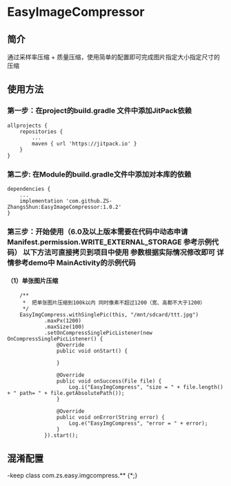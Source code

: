 # EasyImageCompressor
## 简介

 通过采样率压缩 + 质量压缩，使用简单的配置即可完成图片指定大小指定尺寸的压缩

## 使用方法

### 第一步：在project的build.gradle 文件中添加JitPack依赖

    allprojects {
        repositories {
            ...
            maven { url 'https://jitpack.io' }
        }
    }

### 第二步: 在Module的build.gradle文件中添加对本库的依赖

    dependencies {
        ...
        implementation 'com.github.ZS-ZhangsShun:EasyImageCompressor:1.0.2'
    }


### 第三步：开始使用（6.0及以上版本需要在代码中动态申请Manifest.permission.WRITE_EXTERNAL_STORAGE 参考示例代码） 以下方法可直接拷贝到项目中使用 参数根据实际情况修改即可 详情参考demo中 MainActivity的示例代码

#### （1）单张图片压缩

        /**
         *  把单张图片压缩到100k以内 同时像素不超过1200（宽、高都不大于1200）
         */
        EasyImgCompress.withSinglePic(this, "/mnt/sdcard/ttt.jpg")
                .maxPx(1200)
                .maxSize(100)
                .setOnCompressSinglePicListener(new OnCompressSinglePicListener() {
                    @Override
                    public void onStart() {

                    }

                    @Override
                    public void onSuccess(File file) {
                        Log.i("EasyImgCompress", "size = " + file.length() + " path= " + file.getAbsolutePath());
                    }

                    @Override
                    public void onError(String error) {
                        Log.e("EasyImgCompress", "error = " + error);
                    }
                }).start();

## 混淆配置
  -keep class com.zs.easy.imgcompress.** {*;}
